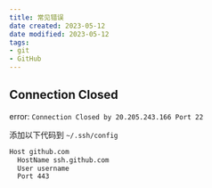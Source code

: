 ```yaml
---
title: 常见错误
date created: 2023-05-12
date modified: 2023-05-12
tags:
- git
- GitHub
---
```


## Connection Closed

error: `Connection Closed by 20.205.243.166 Port 22`

添加以下代码到 `~/.ssh/config`

```bash
Host github.com
  HostName ssh.github.com
  User username
  Port 443
```

